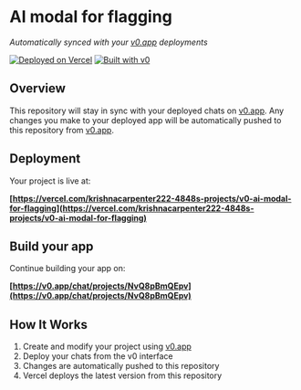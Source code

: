 # AI modal for flagging

*Automatically synced with your [v0.app](https://v0.app) deployments*

[![Deployed on Vercel](https://img.shields.io/badge/Deployed%20on-Vercel-black?style=for-the-badge&logo=vercel)](https://vercel.com/krishnacarpenter222-4848s-projects/v0-ai-modal-for-flagging)
[![Built with v0](https://img.shields.io/badge/Built%20with-v0.app-black?style=for-the-badge)](https://v0.app/chat/projects/NvQ8pBmQEpv)

## Overview

This repository will stay in sync with your deployed chats on [v0.app](https://v0.app).
Any changes you make to your deployed app will be automatically pushed to this repository from [v0.app](https://v0.app).

## Deployment

Your project is live at:

**[https://vercel.com/krishnacarpenter222-4848s-projects/v0-ai-modal-for-flagging](https://vercel.com/krishnacarpenter222-4848s-projects/v0-ai-modal-for-flagging)**

## Build your app

Continue building your app on:

**[https://v0.app/chat/projects/NvQ8pBmQEpv](https://v0.app/chat/projects/NvQ8pBmQEpv)**

## How It Works

1. Create and modify your project using [v0.app](https://v0.app)
2. Deploy your chats from the v0 interface
3. Changes are automatically pushed to this repository
4. Vercel deploys the latest version from this repository